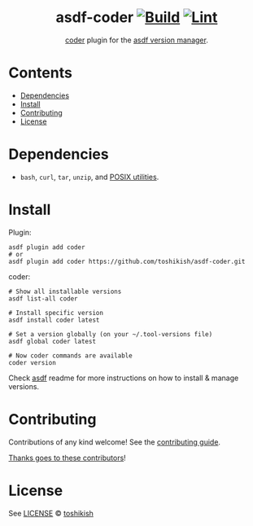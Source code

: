 <div align="center">

# asdf-coder [![Build](https://github.com/toshikish/asdf-coder/actions/workflows/build.yml/badge.svg)](https://github.com/toshikish/asdf-coder/actions/workflows/build.yml) [![Lint](https://github.com/toshikish/asdf-coder/actions/workflows/lint.yml/badge.svg)](https://github.com/toshikish/asdf-coder/actions/workflows/lint.yml)

[coder](https://coder.com/docs/v2/latest) plugin for the [asdf version manager](https://asdf-vm.com).

</div>

# Contents

- [Dependencies](#dependencies)
- [Install](#install)
- [Contributing](#contributing)
- [License](#license)

# Dependencies

- `bash`, `curl`, `tar`, `unzip`, and [POSIX utilities](https://pubs.opengroup.org/onlinepubs/9699919799/idx/utilities.html).

# Install

Plugin:

```shell
asdf plugin add coder
# or
asdf plugin add coder https://github.com/toshikish/asdf-coder.git
```

coder:

```shell
# Show all installable versions
asdf list-all coder

# Install specific version
asdf install coder latest

# Set a version globally (on your ~/.tool-versions file)
asdf global coder latest

# Now coder commands are available
coder version
```

Check [asdf](https://github.com/asdf-vm/asdf) readme for more instructions on how to
install & manage versions.

# Contributing

Contributions of any kind welcome! See the [contributing guide](contributing.md).

[Thanks goes to these contributors](https://github.com/toshikish/asdf-coder/graphs/contributors)!

# License

See [LICENSE](LICENSE) © [toshikish](https://github.com/toshikish/)
